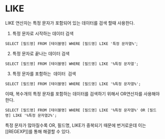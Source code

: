 # LIKE 

LIKE 연산자는 특정 문자가 포함되어 있는 데이터를 검색 할때 사용한다.

1. 특정 문자로 시작하는 데이터 검색

`SELECT [필드명] FROM [테이블명] WHERE [필드명] LIKE '특정 문자열%'`;

2. 특정 문자로 끝나는 데이터 검색

`SELECT [필드명] FROM [테이블명] WHERE [필드명] LIKE '%특정 문자열';`

3. 특정 문자를 포함하는  데이터  검색

`SELECT [필드명] FROM [테이블명] WHERE [필드명] LIKE '%특정 문자열%';`

이때, 복수개의 특정 문자를 포함하는 데이터를 검색하기 위해서 OR연산자를 사용해야한다.

`SELECT [필드명] FROM [테이블명] WHERE [필드명] LIKE '%특정 문자열%' OR [필드명] LIKE '%특정 문자열2%';`

특정 문자가 많아질수록 OR, 필드명, LIKE가 중복되기 때문에 번거로운데 이는 [[REGEXP]]를 통해 해결할 수 있다.